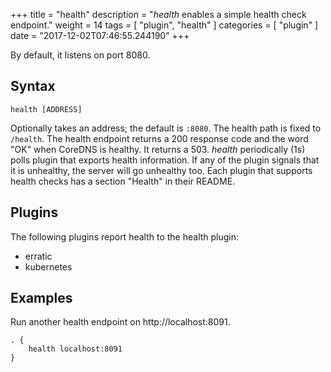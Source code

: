 +++
title = "health"
description = "*health* enables a simple health check endpoint."
weight = 14
tags = [ "plugin", "health" ]
categories = [ "plugin" ]
date = "2017-12-02T07:46:55.244190"
+++

By default, it listens on port 8080.

## Syntax

~~~
health [ADDRESS]
~~~

Optionally takes an address; the default is `:8080`. The health path is fixed to `/health`. The
health endpoint returns a 200 response code and the word "OK" when CoreDNS is healthy. It returns
a 503. *health* periodically (1s) polls plugin that exports health information. If any of the
plugin signals that it is unhealthy, the server will go unhealthy too. Each plugin that
supports health checks has a section "Health" in their README.

## Plugins

The following plugins report health to the health plugin:

* erratic
* kubernetes

## Examples

Run another health endpoint on http://localhost:8091.

~~~ corefile
. {
    health localhost:8091
}
~~~
